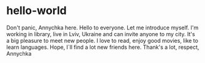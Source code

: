 # hello-world
Don't panic, Annychka here.
Hello to everyone. Let me introduce myself.
I'm working in library, live in Lviv, Ukraine and can invite anyone to my city. 
It's a big pleasure to meet new people. 
I love to read, enjoy good movies, like to learn languages.
Hope, I`ll find a lot new friends here.
Thank's a lot, respect, Annychka


